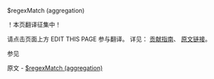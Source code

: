  $regexMatch (aggregation)

 ！本页翻译征集中！

请点击页面上方 EDIT THIS PAGE 参与翻译。
详见：
[贡献指南]( https://github.com/JinMuInfo/MongoDB-Manual-zh/blob/master/CONTRIBUTING.md )、
[原文链接](  https://docs.mongodb.com/manual/reference/operator/aggregation/regexMatch/  )。

 参见

原文 - [$regexMatch (aggregation)]( https://docs.mongodb.com/manual/reference/operator/aggregation/regexMatch/ )

